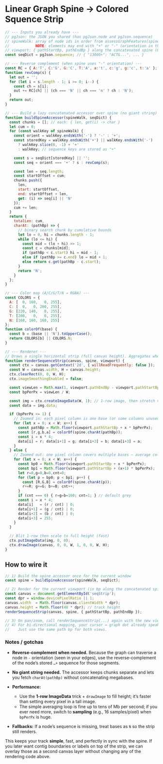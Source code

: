# Linear Graph Spine → Colored Squence Strip

```js
// --- Inputs you already have ---
// pgJson: the JSON you shared (has pgJson.node and pgJson.sequence)
// spineWalk: array of node ids in order from assessGraphFeatures(spineWalk, …)
//            NOTE: elements may end with "+" or "-" (orientation in the spine)
// viewport: { pathStartBp, pathEndBp } along the concatenated spine (0-based, half-open)
const seqDict = pgJson.sequence; // { "13000+": "ACTG...", ... }

// --- Reverse complement (when spine uses "-" orientation) ---
const RC = { A:'T', C:'G', G:'C', T:'A', a:'t', c:'g', g:'c', t:'a' };
function revComp(s) {
  let out = '';
  for (let i = s.length - 1; i >= 0; i--) {
    const ch = s[i];
    out += RC[ch] || (ch === 'N' || ch === 'n' ? ch : 'N');
  }
  return out;
}

// --- Build a lazy concatenated accessor over spine (no giant string) ---
function buildSpineAccessor(spineWalk, seqDict) {
  const chunks = []; // each: { len, get(i) -> char }
  let cum = 0;
  for (const walkKey of spineWalk) {
    const orient = walkKey.endsWith('-') ? '-' : '+';
    const storedKey = walkKey.endsWith('+') || walkKey.endsWith('-')
      ? walkKey.slice(0, -1) + '+'
      : walkKey; // sequence keys are stored as "+"

    const s = seqDict[storedKey] || '';
    const seq = orient === '+' ? s : revComp(s);

    const len = seq.length;
    const startOffset = cum;
    chunks.push({
      len,
      start: startOffset,
      end: startOffset + len,
      get: (i) => seq[i] || 'N'
    });
    cum += len;
  }
  return {
    totalLen: cum,
    charAt: (pathBp) => {
      // binary search chunk by cumulative bounds
      let lo = 0, hi = chunks.length - 1;
      while (lo <= hi) {
        const mid = (lo + hi) >> 1;
        const c = chunks[mid];
        if (pathBp < c.start) hi = mid - 1;
        else if (pathBp >= c.end) lo = mid + 1;
        else return c.get(pathBp - c.start);
      }
      return 'N';
    }
  };
}

// --- Color map (A/C/G/T/N → RGBA) ---
const COLORS = {
  A: [  0, 160,   0, 255],
  C: [  0,   0, 200, 255],
  G: [220, 140,   0, 255],
  T: [200,   0,   0, 255],
  N: [160, 160, 160, 255]
};
function colorOf(base) {
  const b = (base || 'N').toUpperCase();
  return COLORS[b] || COLORS.N;
}

// --- Renderer ---
// Draws a single horizontal strip (full canvas height). Aggregates when zoomed out.
function renderSequenceStrip(canvas, spine, viewport) {
  const ctx = canvas.getContext('2d', { willReadFrequently: false });
  const W = canvas.width, H = canvas.height;
  ctx.clearRect(0, 0, W, H);
  ctx.imageSmoothingEnabled = false;

  const viewLen = Math.max(1, viewport.pathEndBp - viewport.pathStartBp);
  const bpPerPx = viewLen / W;

  const img = ctx.createImageData(W, 1); // 1-row image, then stretch vertically
  const data = img.data;

  if (bpPerPx <= 1) {
    // Zoomed in: each pixel column is one base (or some columns unused)
    for (let x = 0; x < W; x++) {
      const pathBp = Math.floor(viewport.pathStartBp + x * bpPerPx);
      const [r,g,b,a] = colorOf(spine.charAt(pathBp));
      const i = x * 4;
      data[i] = r; data[i+1] = g; data[i+2] = b; data[i+3] = a;
    }
  } else {
    // Zoomed out: one pixel column covers multiple bases — average color
    for (let x = 0; x < W; x++) {
      const bp0 = Math.floor(viewport.pathStartBp + x * bpPerPx);
      const bp1 = Math.floor(viewport.pathStartBp + (x+1) * bpPerPx);
      let r=0,g=0,b=0,cnt=0;
      for (let p = bp0; p < bp1; p++) {
        const [R,G,B] = colorOf(spine.charAt(p));
        r+=R; g+=G; b+=B; cnt++;
      }
      if (cnt === 0) { r=g=b=160; cnt=1; } // default grey
      const i = x * 4;
      data[i]   = (r / cnt) | 0;
      data[i+1] = (g / cnt) | 0;
      data[i+2] = (b / cnt) | 0;
      data[i+3] = 255;
    }
  }

  // Blit 1-row then scale to full height (fast)
  ctx.putImageData(img, 0, 0);
  ctx.drawImage(canvas, 0, 0, W, 1, 0, 0, W, H);
}
```

## How to wire it

```js
// 1) Build the spine accessor once for the current window
const spine = buildSpineAccessor(spineWalk, seqDict);

// 2) Render for the current viewport (in bp along the concatenated spine)
const canvas = document.getElementById('seqStrip');
const dpr = window.devicePixelRatio || 1;
canvas.width  = Math.floor(canvas.clientWidth * dpr);
canvas.height = Math.floor(48 * dpr); // track height
renderSequenceStrip(canvas, spine, { pathStartBp, pathEndBp });

// 3) On pan/zoom, call renderSequenceStrip(...) again with the new viewport.
// 4) For bi-directional mapping, your cursor ↔ graph dot already speaks in path bp.
//    Just use the same path bp for both views.
```

### Notes / gotchas

* **Reverse-complement when needed.** Because the graph can traverse a node in `-` orientation (seen in your edges), use the reverse-complement of the node’s stored `…+` sequence for those segments.
* **No giant string needed.** The accessor keeps chunks separate and lets you fetch `charAt(pathBp)` without concatenating megabases.
* **Performance:**

  * Use the **1-row ImageData** trick + `drawImage` to fill height; it’s faster than setting every pixel in a tall image.
  * The simple averaging loop is fine up to tens of Mb per second; if you ever need more, switch to **sampling** (e.g., 16 samples/pixel) when `bpPerPx` is huge.
* **Fallbacks:** If a node’s sequence is missing, treat bases as `N` so the strip still renders.

This keeps your track **simple**, fast, and perfectly in sync with the spine. If you later want contig boundaries or labels on top of the strip, we can overlay those as a second canvas layer without changing any of the rendering code above.
